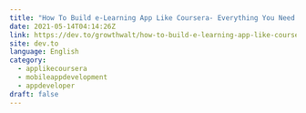 ```yaml
---
title: "How To Build e-Learning App Like Coursera- Everything You Need To Know"
date: 2021-05-14T04:14:26Z
link: https://dev.to/growthwalt/how-to-build-e-learning-app-like-coursera-everything-you-need-to-know-4754?utm_medium=RSS&utm_source=news.12bit.vn
site: dev.to
language: English
category:
  - applikecoursera
  - mobileappdevelopment
  - appdeveloper
draft: false
---
```

